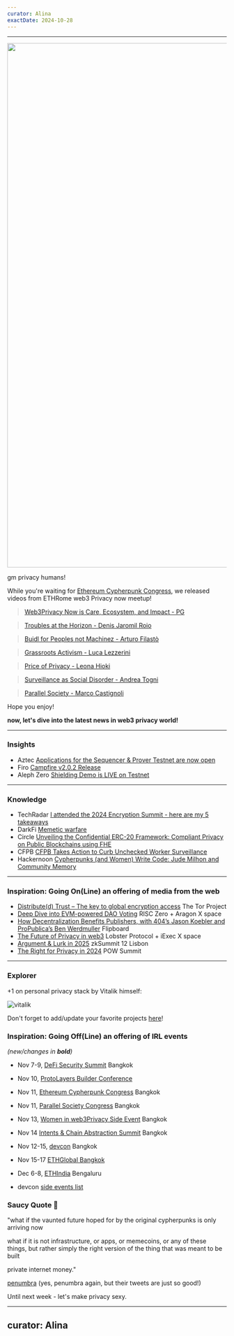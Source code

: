 ```yaml
---
curator: Alina
exactDate: 2024-10-28
---
```


<!--
### Insights

### Knowledge

### Inspiration

### Inspiration: Going On(Line) an offering of media from the web

### Inspiration: Going Off(Line) an offering of IRL events 

### Explorer 

### Saucy Quote
-->

---

<img width="1200" alt="" src="https://raw.githubusercontent.com/web3privacy/news/refs/heads/main/data/img/web3privacy%20rome%20meetup%20by%20jensei.png">

gm privacy humans! 


While you're waiting for [Ethereum Cypherpunk Congress](https://lu.ma/w3pn-meetup-devcon7), we released videos from ETHRome web3 Privacy now meetup! 

> [Web3Privacy Now is Care, Ecosystem, and Impact - PG](https://www.youtube.com/watch?v=m_pxws316eU&list=PLSsVHWrO8Yh0pE_hcoiZHPhI0Pn24BlrL&index=1)

> [Troubles at the Horizon - Denis Jaromil Roio](https://www.youtube.com/watch?v=lJpFsnaAHXM&list=PLSsVHWrO8Yh0pE_hcoiZHPhI0Pn24BlrL&index=2)

> [Buidl for Peoples not Machinez - Arturo Filastò](https://www.youtube.com/watch?v=qMNSKPArl-k&list=PLSsVHWrO8Yh0pE_hcoiZHPhI0Pn24BlrL&index=3)

> [Grassroots Activism - Luca Lezzerini](https://www.youtube.com/watch?v=Qj7bvcdZzio&list=PLSsVHWrO8Yh0pE_hcoiZHPhI0Pn24BlrL&index=4)

> [Price of Privacy - Leona Hioki ](https://www.youtube.com/watch?v=gw5YlrMCZq0&list=PLSsVHWrO8Yh0pE_hcoiZHPhI0Pn24BlrL&index=5)

> [Surveillance as Social Disorder - Andrea Togni](https://www.youtube.com/watch?v=7V66HWx76Nc&list=PLSsVHWrO8Yh0pE_hcoiZHPhI0Pn24BlrL&index=6)

> [Parallel Society - Marco Castignoli](https://www.youtube.com/watch?v=s-v43r6i8y8&list=PLSsVHWrO8Yh0pE_hcoiZHPhI0Pn24BlrL&index=7)

Hope you enjoy! 

**now, let's dive into the latest news in web3 privacy world!**

---

### Insights
- Aztec [Applications for the Sequencer & Prover Testnet are now open](https://docs.google.com/forms/d/18Jdvuz40VdUOilIWH5SfynawDrbuIsa5cr1PSbbn-nw/viewform?ts=66fc6078&edit_requested=true)
- Firo [Campfire v2.0.2 Release](https://x.com/firoorg/status/1850954790672748638)
- Aleph Zero [Shielding Demo is LIVE on Testnet](https://x.com/Aleph__Zero/status/1846958055470387531)


---

### Knowledge
- TechRadar [I attended the 2024 Encryption Summit - here are my 5 takeaways](https://www.techradar.com/computing/computing-security/i-attended-the-2024-encryption-summit-here-are-my-5-takeaways)
- DarkFi [Memetic warfare](https://dark.fi/insights/memetic-warfare.html)
- Circle [Unveiling the Confidential ERC-20 Framework: Compliant Privacy on Public Blockchains using FHE](https://www.circle.com/blog/confidential-erc-20-framework-for-compliant-on-chain-privacy)
- CFPB [CFPB Takes Action to Curb Unchecked Worker Surveillance](https://www.consumerfinance.gov/about-us/newsroom/cfpb-takes-action-to-curb-unchecked-worker-surveillance/)
- Hackernoon [Cypherpunks (and Women) Write Code: Jude Milhon and Community Memory](https://hackernoon.com/cypherpunks-and-women-write-code-jude-milhon-and-community-memory)
---


### Inspiration: Going On(Line) an offering of media from the web
- [Distribute(d) Trust – The key to global encryption access](https://www.youtube.com/watch?v=r-wgsjyQlLs) The Tor Project
- [Deep Dive into EVM-powered DAO Voting](https://x.com/RiscZero/status/1848740969543258617) RISC Zero + Aragon X space
- [How Decentralization Benefits Publishers, with 404’s Jason Koebler and ProPublica’s Ben Werdmuller](https://www.youtube.com/watch?app=desktop&v=SonR-X8Sg-I) Flipboard
- [The Future of Privacy in web3](https://x.com/iEx_ec/status/1850928206549049644) Lobster Protocol + iExec X space
- [Argument & Lurk in 2025](https://www.youtube.com/watch?v=SzAkoyJtgjg) zkSummit 12 Lisbon
- [The Right for Privacy in 2024](https://www.youtube.com/watch?v=OIiLJAvtgXU) POW Summit

---

### Explorer 

+1 on personal privacy stack by Vitalik himself: 

![vitalik](https://github.com/user-attachments/assets/41dde377-5ac5-4821-8c8a-deaff116e684)

Don't forget to add/update your favorite projects [here](https://explorer.web3privacy.info/project/create)!


### Inspiration: Going Off(Line) an offering of IRL events 
*(new/changes in **bold**)*

* Nov 7-9, [DeFi Security Summit](https://defisecuritysummit.org/) Bangkok
* Nov 10, [ProtoLayers Builder Conference](https://lu.ma/p67wtc4v?tk=Mikrv2)
* Nov 11, [Ethereum Cypherpunk Congress](https://congress.web3privacy.info/) Bangkok
* Nov 11, [Parallel Society Congress](https://psc.logos.co/) Bangkok
* Nov 13, [Women in web3Privacy Side Event](https://lu.ma/jgpu1m09) Bangkok
* Nov 14 [Intents & Chain Abstraction Summit](https://lu.ma/m1cpw7am) Bangkok
* Nov 12-15, [devcon](https://devcon.org/en/) Bangkok
* Nov 15-17 [ETHGlobal Bangkok](https://ethglobal.com/events/bangkok)
* Dec 6-8, [ETHIndia](https://ethindia2024.devfolio.co/) Bengaluru

* devcon [side events list](https://lu.ma/devcon)


### Saucy Quote 🥫

"what if the vaunted future hoped for by the original cypherpunks is only arriving now

what if it is not infrastructure, or apps, or memecoins, or any of these things, but rather simply the right version of the thing that was meant to be built

private internet money."

[penumbra](https://x.com/penumbrazone/status/1850420619373846559)
(yes, penumbra again, but their tweets are just so good!)

Until next week - let's make privacy sexy. 

---
curator: Alina
---
